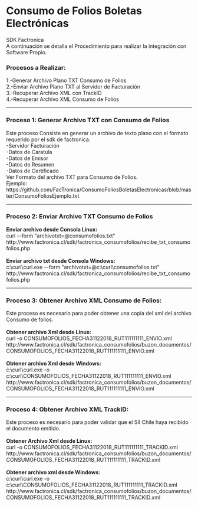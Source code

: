 # Consumo de Folios Boletas Electrónicas
SDK Factronica
<br>A continuación se detalla el Procedimiento para realizar la integración con Software Propio.
<h3>Procesos a Realizar:</h3>
1.-Generar Archivo Plano TXT Consumo de Folios
<br>2.-Enviar Archivo Plano TXT al Servidor de Facturación
<br>3.-Recuperar Archivo XML con TrackID
<br>4.-Recuperar Archivo XML Consumo de Folios
<hr>
<h3>Proceso 1: Generar Archivo TXT con Consumo de Folios</h3>
Este proceso Consiste en generar un archivo de texto plano con el formato requerido por el sdk de factronica.
<br>-Servidor Facturación
<br>-Datos de Caratula
<br>-Datos de Emisor
<br>-Datos de Resumen
<br>-Datos de Certificado
<br>Ver Formato del archivo TXT para Consumo de Folios.
<br>Ejemplo: https://github.com/FacTronica/ConsumoFoliosBoletasElectronicas/blob/master/ConsumoFoliosEjemplo.txt
<br>
<hr>
<h3>Proceso 2: Enviar Archivo TXT Consumo de Folios</h3>
<b>Enviar archivo desde Consola Linux:</b>
<br>curl --form "archivotxt=@consumofolios.txt" http://www.factronica.cl/sdk/factronica_consumofolios/recibe_txt_consumofolios.php
<br>
<br><b>Enviar archivo txt desde Consola Windows:</b>
<br>c:\curl\curl.exe --form "archivotxt=@c:\curl\consumofolios.txt" http://www.factronica.cl/sdk/factronica_consumofolios/recibe_txt_consumofolios.php
<br>
<hr>
<h3>Proceso 3: Obtener Archivo XML Consumo de Folios:</h3>
Este proceso es necesario para poder obtener una copia del xml del archivo Consumo de folios.
<br>
<br><b>Obtener archivo Xml desde Linux:</b>
<br>curl -o CONSUMOFOLIOS_FECHA31122018_RUT111111111_ENVIO.xml http://www.factronica.cl/sdk/factronica_consumofolios/buzon_documentos/CONSUMOFOLIOS_FECHA31122018_RUT111111111_ENVIO.xml
<br>
<br><b>Obtener archivo Xml desde Windows:</b>
<br>c:\curl\curl.exe -o c:\curl\CONSUMOFOLIOS_FECHA31122018_RUT111111111_ENVIO.xml http://www.factronica.cl/sdk/factronica_consumofolios/buzon_documentos/CONSUMOFOLIOS_FECHA31122018_RUT111111111_ENVIO.xml
<hr>
<h3>Proceso 4: Obtener Archivo XML TrackID:</h3>
Este proceso es necesario para poder validar que el SII Chile haya recibido el documento emitido.
<br>
<br><b>Obtener Archivo Xml desde Linux:</b>
<br>curl -o CONSUMOFOLIOS_FECHA31122018_RUT111111111_TRACKID.xml http://www.factronica.cl/sdk/factronica_consumofolios/buzon_documentos/CONSUMOFOLIOS_FECHA31122018_RUT111111111_TRACKID.xml
<br>
<br><b>Obtener archivo xml desde Windows:</b>
<br>c:\curl\curl.exe -o c:\curl\CONSUMOFOLIOS_FECHA31122018_RUT111111111_TRACKID.xml http://www.factronica.cl/sdk/factronica_consumofolios/buzon_documentos/CONSUMOFOLIOS_FECHA31122018_RUT111111111_TRACKID.xml
